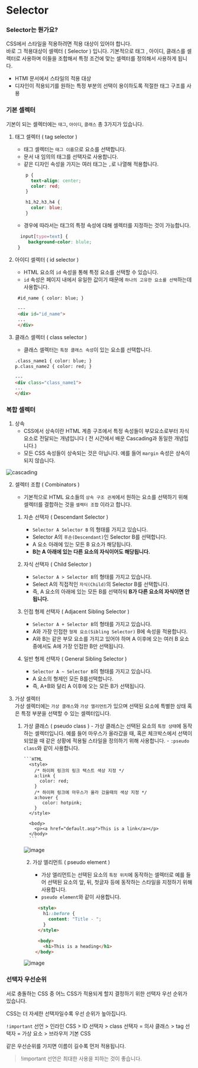 # Selector

### Selector는 뭔가요?

CSS에서 스타일을 적용하려면 적용 대상이 있어야 합니다.  
바로 그 적용대상이 셀렉터 ( Selector ) 입니다. 기본적으로 태그 , 아이디, 클래스를 셀렉터로 사용하며 이들을 조합해서 특정 조건에 맞는 셀렉터를 정의해서 사용하게 됩니다.

- HTMl 문서에서 스타일의 적용 대상
- 디자인이 적용되기를 원하는 특정 부분의 선택이 용이하도록 적절한 태그 구조를 사용

### 기본 셀렉터

기본이 되는 셀렉터에는 `태그`, `아이디`, `클래스` 총 3가지가 있습니다.

1. 태그 셀렉터 ( tag selector )

   - 태그 셀렉터는 `태그 이름`으로 요소를 선택합니다.
   - 문서 내 임의의 태그를 선택자로 사용합니다.
   - 같은 디자인 속성을 가지는 여러 태그는 `,`로 나열해 적용합니다.

   ```CSS
       p {
         text-align: center;
         color: red;
       }

       h1,h2,h3,h4 {
         color: blue;
       }
   ```

   - 경우에 따라서는 태그의 특정 속성에 대해 셀렉터를 지정하는 것이 가능합니다.

   ```CSS
     input[type=text] {
        background-color: blule;
    }
   ```

2. 아이디 셀렉터 ( id selector )

   - HTML 요소의 `id` 속성을 통해 특정 요소를 선택할 수 있습니다.
   - `id` 속성은 페이지 내에서 유일한 값이기 때문에 `하나의 고유한 요소를 선택`하는데 사용합니다.

   ```HTML
    #id_name { color: blue; }

    ---
    <div id="id_name">
    ...
    </div>
   ```

3. 클래스 셀렉터 ( class selector )

   - 클래스 셀렉터는 `특정 클래스 속성`이 있는 요소를 선택합니다.

   ```HTML
   .class_name1 { color: blue; }
   p.class_name2 { color: red; }

   ---
   <div class="class_name1">
   ...
   </div>
   ```

### 복합 셀렉터

1. 상속
   - CSS에서 상속이란 HTML 계층 구조에서 특정 속성들이 부모요소로부터 자식요소로 전달되는 개념입니다 ( 전 시간에서 배운 Cascading과 동일한 개념입니다.)
   - 모든 CSS 속성들이 상속되는 것은 아닙니다. 예를 들어 `margin` 속성은 상속이 되지 않습니다.

![cascading](https://github.com/MC-Meeting-for-Competition/Frontend-Developer-Roadmap/assets/106881184/82b72521-96d7-440c-98e9-456eb28a6293)

2.  셀렉터 조합 ( Combinators )

    - 기본적으로 HTML 요소들의 `상속 구조 관계`에서 원하는 요소를 선택하기 위해 셀렉터를 결합하는 것을 `셀렉터 조합` 이라고 합니다.

    1. 자손 선택자 ( Descendant Selector )

       - `Selector A Selector B` 의 형태를 가지고 있습니다.
       - Selector A의 `후손(Descendant)`인 Selector B를 선택합니다.
       - A 요소 아래에 있는 모든 B 요소가 해당됩니다.
       - **B는 A 아래에 있는 다른 요소의 자식이어도 해당됩니다.**

    2. 자식 선택자 ( Child Selector )

       - `Selector A > Selector B`의 형태를 가지고 있습니다.
       - Select A의 직접적인 `자식(Child)`의 Selector B를 선택합니다.
       - 즉, A 요소의 아래에 있는 모든 B를 선택하되 **B가 다른 요소의 자식이면 안됩니다.**

    3. 인접 형제 선택자 ( Adjacent Sibling Selector )

       - `Selector A + Selector B`의 형태를 가지고 있습니다.
       - A와 가장 인접한 `형제 요소(Sibling Selector)` B에 속성을 적용합니다.
       - A와 B는 같은 부모 요소를 가지고 있어야 하며 A 이후에 오는 여러 B 요소 중에서도 A에 가장 인접한 B만 선택됩니다.

    4. 일반 형제 선택자 ( General Sibling Selector )
       - `Selector A ~ Selector B`의 형태를 가지고 있습니다.
       - A 요소의 형제인 모든 B를선택합니다.
       - 즉, A+B와 달리 A 이후에 오는 모든 B가 선택됩니다.

3.  가상 셀렉터  
    가상 셀렉터에는 `가상 클래스`와 `가상 엘리먼트`가 있으며 선택된 요소에 특별한 상태 혹은 특정 부분을 선택할 수 있는 셀렉터입니다.  
     1. 가상 클래스 ( pseudo class ) - 가상 클래스는 선택된 요소의 `특정 상태`에 동작하는 셀렉터입니다. 예를 들어 마우스가 올라갔을 때, 혹은 체크박스에서 선택이 되었을 때 같은 상황에 적용될 스타일을 정의하기 위해 사용합니다. - `:pseudo class`와 같이 사용합니다.

            ```HTML
              <style>
                /* 하이퍼 링크의 링크 텍스트 색상 지정 */
                a:link {
                  color: red;
                }
                /* 하이퍼 링크에 마우스가 올라 갔을때의 색상 지정 */
                a:hover {
                   color: hotpink;
                }
              </style>

              <body>
                <p><a href="default.asp">This is a link</a></p>
              </body>
              ```

          ![image](https://github.com/MC-Meeting-for-Competition/Frontend-Developer-Roadmap/assets/106881184/9958b981-eb81-4e71-9d34-73b5035ea95c)

        2. 가상 엘리먼트 ( pseudo element )
            - 가상 엘리먼트는 선택된 요소의 `특정 위치`에 동작하는 셀렉터로 예를 들어 선택된 요소의 앞, 뒤, 첫글자 등에 동작하는 스타일을 지정하기 위해 사용합니다.
            - `pseudo element`와 같이 사용합니다.

            ```HTML
              <style>
                h1::before {
                  content: "Title - ";
                }
              </style>

              <body>
                <h1>This is a heading</h1>
             </body>
            ```
          ![image](https://github.com/MC-Meeting-for-Competition/Frontend-Developer-Roadmap/assets/106881184/75796dce-304a-4209-bd82-037ea2822b60)

### 선택자 우선순위

서로 충돌하는 CSS 중 어느 CSS가 적용되게 할지 결정하기 위한 선택자 우선 순위가 있습니다.

CSS는 더 자세한 선택자일수록 우선 순위가 높아집니다.

`!important` 선언 > 인라인 CSS > ID 선택자 > class 선택자 = 의사 클래스 > tag 선택자 = 가상 요소 > 브라우저 기본 CSS

같은 우선순위를 가지면 이름이 길수록 먼저 적용됩니다.

> !important 선언은 최대한 사용을 피하는 것이 좋습니다.
